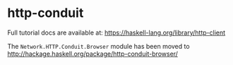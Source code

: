 http-conduit
============

Full tutorial docs are available at:
https://haskell-lang.org/library/http-client

The `Network.HTTP.Conduit.Browser` module has been moved to <http://hackage.haskell.org/package/http-conduit-browser/>
